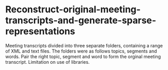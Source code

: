 # Reconstruct-original-meeting-transcripts-and-generate-sparse-representations
Meeting transcripts divided into three separate folders, containing a range of XML and text files. The folders were as follows topics, segments and words. Pair the right topic, segment and word to form the orginal meeting transcript. Limitation on use of libraries.
